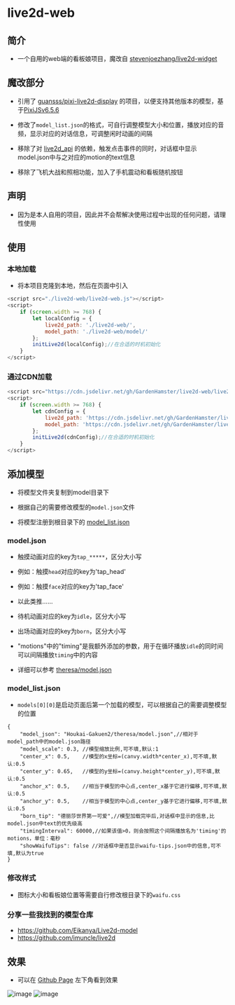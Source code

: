 # live2d-web
## 简介
- 一个自用的web端的看板娘项目，魔改自 [stevenjoezhang/live2d-widget](https://github.com/stevenjoezhang/live2d-widget)

## 魔改部分
- 引用了 [guansss/pixi-live2d-display](https://github.com/guansss/pixi-live2d-display) 的项目，以便支持其他版本的模型，基于[PixiJSv6.5.6](https://github.com/pixijs/pixijs/releases/tag/v6.5.6)

- 修改了`model_list.json`的格式，可自行调整模型大小和位置，播放对应的音频，显示对应的对话信息，可调整闲时动画的间隔

- 移除了对 [live2d_api](https://github.com/fghrsh/live2d_api) 的依赖，触发点击事件的同时，对话框中显示model.json中与之对应的motion的text信息

- 移除了飞机大战和照相功能，加入了手机震动和看板随机按钮

## 声明
- 因为是本人自用的项目，因此并不会帮解决使用过程中出现的任何问题，请理性使用

## 使用
### 本地加载
- 将本项目克隆到本地，然后在页面中引入
```js
<script src="./live2d-web/live2d-web.js"></script>
<script>
    if (screen.width >= 768) {
        let localConfig = {
            live2d_path: './live2d-web/',
            model_path: './live2d-web/model/'
        };
        initLive2d(localConfig);//在合适的时机初始化
    }
</script>
```

### 通过CDN加载
```js
<script src="https://cdn.jsdelivr.net/gh/GardenHamster/live2d-web/live2d-web.js"></script>
<script>
    if (screen.width >= 768) {
        let cdnConfig = {
            live2d_path: 'https://cdn.jsdelivr.net/gh/GardenHamster/live2d-web/',
            model_path: 'https://cdn.jsdelivr.net/gh/GardenHamster/live2d-web/model/'
        };
        initLive2d(cdnConfig);//在合适的时机初始化
    }
</script>
```

## 添加模型
- 将模型文件夹复制到model目录下

- 根据自己的需要修改模型的`model.json`文件

- 将模型注册到根目录下的 [model_list.json](https://github.com/GardenHamster/live2d-web/blob/main/model_list.json)

### model.json
- 触摸动画对应的key为`tap_*****`，区分大小写
- 例如：触摸`head`对应的key为'tap_head'
- 例如：触摸`face`对应的key为'tap_face'
- 以此类推......

- 待机动画对应的key为`idle`，区分大小写

- 出场动画对应的key为`born`，区分大小写

- "motions"中的"timing"是我额外添加的参数，用于在循环播放`idle`的同时间可以间隔播放`timing`中的内容

- 详细可以参考 [theresa/model.json](https://github.com/GardenHamster/live2d-web/blob/main/model/Houkai-Gakuen2/theresa/model.json)

### model_list.json
- `models[0][0]`是启动页面后第一个加载的模型，可以根据自己的需要调整模型的位置
```jsonc
{
    "model_json": "Houkai-Gakuen2/theresa/model.json",//相对于model_path中的model.json路径
    "model_scale": 0.3, //模型缩放比例,可不填,默认:1
    "center_x": 0.5,    //模型的x坐标=(canvy.width*center_x),可不填,默认:0.5
    "center_y": 0.65,   //模型的y坐标=(canvy.height*center_y),可不填,默认:0.5
    "anchor_x": 0.5,    //相当于模型的中心点,center_x基于它进行偏移,可不填,默认:0.5
    "anchor_y": 0.5,    //相当于模型的中心点,center_y基于它进行偏移,可不填,默认:0.5
    "born_tip": "德丽莎世界第一可爱",//模型加载完毕后,对话框中显示的信息,比model.json中text的优先级高
    "timingInterval": 60000,//如果该值>0，则会按照这个间隔播放名为'timing'的motions，单位：毫秒
    "showWaifuTips": false //对话框中是否显示waifu-tips.json中的信息,可不填,默认为true
}
```

### 修改样式
- 图标大小和看板娘位置等需要自行修改根目录下的`waifu.css`

### 分享一些我找到的模型仓库
- https://github.com/Eikanya/Live2d-model
- https://github.com/imuncle/live2d

## 效果
- 可以在 [Github Page](https://gardenhamster.github.io/live2d-web) 左下角看到效果 

![image](https://user-images.githubusercontent.com/89188316/210346873-631a598b-0cb8-4b95-a47b-2691781c7b3b.png)
![image](https://user-images.githubusercontent.com/89188316/210347110-ef1ba4c0-87db-4aaf-a140-0b2bc79ef500.png)

